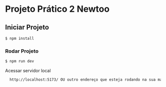 # Projeto Prático 2 Newtoo


## Iniciar Projeto

```bash
$ npm install
```

### Rodar Projeto
```bash
$ npm run dev
```
Acessar servidor local
```bash
  http://localhost:5173/ OU outro endereço que esteja rodando na sua máquina
```
